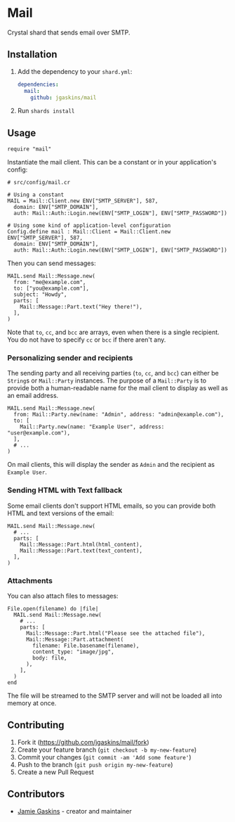 # Mail

Crystal shard that sends email over SMTP.

## Installation

1. Add the dependency to your `shard.yml`:

   ```yaml
   dependencies:
     mail:
       github: jgaskins/mail
   ```

2. Run `shards install`

## Usage

```crystal
require "mail"
```

Instantiate the mail client. This can be a constant or in your application's config:

```crystal
# src/config/mail.cr

# Using a constant
MAIL = Mail::Client.new ENV["SMTP_SERVER"], 587,
  domain: ENV["SMTP_DOMAIN"],
  auth: Mail::Auth::Login.new(ENV["SMTP_LOGIN"], ENV["SMTP_PASSWORD"])

# Using some kind of application-level configuration
Config.define mail : Mail::Client = Mail::Client.new ENV["SMTP_SERVER"], 587,
  domain: ENV["SMTP_DOMAIN"],
  auth: Mail::Auth::Login.new(ENV["SMTP_LOGIN"], ENV["SMTP_PASSWORD"])
```

Then you can send messages:

```crystal
MAIL.send Mail::Message.new(
  from: "me@example.com",
  to: ["you@example.com"],
  subject: "Howdy",
  parts: [
    Mail::Message::Part.text("Hey there!"),
  ],
)
```

Note that `to`, `cc`, and `bcc` are arrays, even when there is a single recipient. You do not have to specify `cc` or `bcc` if there aren't any.

### Personalizing sender and recipients

The sending party and all receiving parties (`to`, `cc`, and `bcc`) can either be `String`s or `Mail::Party` instances. The purpose of a `Mail::Party` is to provide both a human-readable name for the mail client to display as well as an email address.

```crystal
MAIL.send Mail::Message.new(
  from: Mail::Party.new(name: "Admin", address: "admin@example.com"),
  to: [
    Mail::Party.new(name: "Example User", address: "user@example.com"),
  ],
  # ...
)
```

On mail clients, this will display the sender as `Admin` and the recipient as `Example User`.

### Sending HTML with Text fallback

Some email clients don't support HTML emails, so you can provide both HTML and text versions of the email:

```crystal
MAIL.send Mail::Message.new(
  # ...
  parts: [
    Mail::Message::Part.html(html_content),
    Mail::Message::Part.text(text_content),
  ],
)
```

### Attachments

You can also attach files to messages:

```crystal
File.open(filename) do |file|
  MAIL.send Mail::Message.new(
    # ...
    parts: [
      Mail::Message::Part.html("Please see the attached file"),
      Mail::Message::Part.attachment(
        filename: File.basename(filename),
        content_type: "image/jpg",
        body: file,
      ),
    ],
  )
end
```

The file will be streamed to the SMTP server and will not be loaded all into memory at once.

## Contributing

1. Fork it (<https://github.com/jgaskins/mail/fork>)
2. Create your feature branch (`git checkout -b my-new-feature`)
3. Commit your changes (`git commit -am 'Add some feature'`)
4. Push to the branch (`git push origin my-new-feature`)
5. Create a new Pull Request

## Contributors

- [Jamie Gaskins](https://github.com/jgaskins) - creator and maintainer
